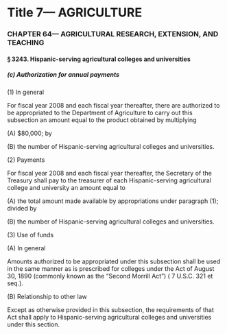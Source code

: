 
# Title 7— AGRICULTURE
### CHAPTER 64— AGRICULTURAL RESEARCH, EXTENSION, AND TEACHING
#### § 3243. Hispanic-serving agricultural colleges and universities
##### (c) Authorization for annual payments

(1) In general

For fiscal year 2008 and each fiscal year thereafter, there are authorized to be appropriated to the Department of Agriculture to carry out this subsection an amount equal to the product obtained by multiplying

(A) $80,000; by

(B) the number of Hispanic-serving agricultural colleges and universities.

(2) Payments

For fiscal year 2008 and each fiscal year thereafter, the Secretary of the Treasury shall pay to the treasurer of each Hispanic-serving agricultural college and university an amount equal to

(A) the total amount made available by appropriations under paragraph (1); divided by

(B) the number of Hispanic-serving agricultural colleges and universities.

(3) Use of funds

(A) In general

Amounts authorized to be appropriated under this subsection shall be used in the same manner as is prescribed for colleges under the Act of August 30, 1890 (commonly known as the “Second Morrill Act”) ( 7 U.S.C. 321 et seq.).

(B) Relationship to other law

Except as otherwise provided in this subsection, the requirements of that Act shall apply to Hispanic-serving agricultural colleges and universities under this section.
